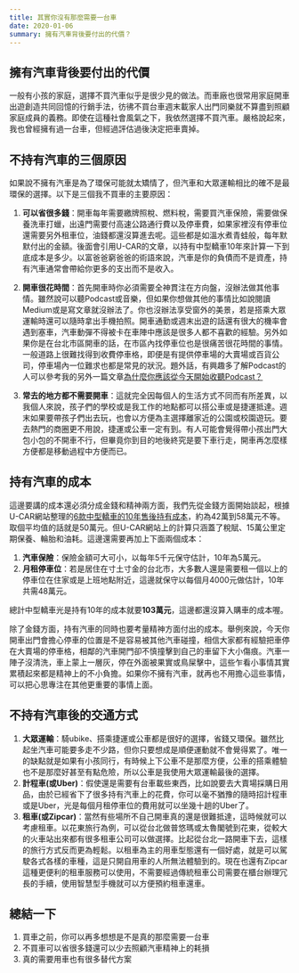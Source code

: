 ```yaml
---
title: 其實你沒有那麼需要一台車
date: 2020-01-06
summary: 擁有汽車背後要付出的代價？
---
```


## 擁有汽車背後要付出的代價

一般有小孩的家庭，選擇不買汽車似乎是很少見的做法。而車廠也很常用家庭開車出遊創造共同回憶的行銷手法，彷彿不買台車週末載家人出門同樂就不算盡到照顧家庭成員的義務。即使在這種社會風氣之下，我依然選擇不買汽車。嚴格說起來，我也曾經擁有過一台車，但經過評估過後決定把車賣掉。

## 不持有汽車的三個原因

如果說不擁有汽車是為了環保可能就太矯情了，但汽車和大眾運輸相比的確不是最環保的選擇。以下是三個我不買車的主要原因：

1. **可以省很多錢**：開車每年需要繳牌照稅、燃料稅，需要買汽車保險，需要做保養洗車打蠟，出遠門需要付高速公路通行費以及停車費，如果家裡沒有停車位還需要另外租車位，油錢都還沒算進去呢。這些都是如溫水煮青蛙般，每年默默付出的金額。後面會引用U-CAR的文章，以持有中型轎車10年來計算一下到底成本是多少。以富爸爸窮爸爸的術語來說，汽車是你的負債而不是資產，持有汽車通常會帶給你更多的支出而不是收入。

2. **開車很花時間**：首先開車時你必須需要全神貫注在方向盤，沒辦法做其他事情。雖然說可以聽Podcast或音樂，但如果你想做其他的事情比如說閱讀Medium或是寫文章就沒辦法了。你也沒辦法享受窗外的美景，若是搭乘大眾運輸時還可以隨時拿出手機拍照。開車通勤或週末出遊的話還有很大的機率會遇到塞車，汽車動彈不得被卡在車陣中應該是很多人都不喜歡的經驗。另外如果你是在台北市區開車的話，在市區內找停車位也是很痛苦很花時間的事情。一般道路上很難找得到收費停車格，即便是有提供停車場的大賣場或百貨公司，停車場內一位難求也都是常見的狀況。題外話，有興趣多了解Podcast的人可以參考我的另外一篇文章[為什麼你應該從今天開始收聽Podcast？]()

3. **常去的地方都不需要開車**：這就完全因每個人的生活方式不同而有所差異，以我個人來說，孩子們的學校或是我工作的地點都可以搭公車或是捷運抵達。週末如果要帶孩子們出去玩，也會以方便為主選擇離家近的公園或校園遊玩。要去熱門的商圈更不用說，捷運或公車一定有到。有人可能會覺得帶小孩出門大包小包的不開車不行，但畢竟你到目的地後終究是要下車行走，開車再怎麼樣方便都是移動過程中方便而已。

## 持有汽車的成本

這邊要講的成本還必須分成金錢和精神兩方面，我們先從金錢方面開始談起，根據U-CAR網站整理的[6款中型轎車的10年售後持有成本](https://roadtest.u-car.com.tw/article/34049/[%e9%9b%86%e9%ab%94%e8%a9%95%e6%af%94]%e4%b8%ad%e5%9e%8b%e8%bd%8e%e8%bb%8a%e5%93%aa%e4%b8%80%e8%bc%9b%e6%9c%80%e9%81%a9%e5%90%88%e4%bd%a0%ef%bc%9f%e2%94%80%e6%8c%81%e6%9c%89%e6%88%90%e6%9c%ac%e7%af%87)，約為42萬到58萬元不等。取個平均值的話就是50萬元。但U-CAR網站上的計算只涵蓋了稅賦、15萬公里定期保養、輪胎和油耗。這邊還需要再加上下面兩個成本：

1. **汽車保險**：保險金額可大可小，以每年5千元保守估計，10年為5萬元。
2. **月租停車位**：若是居住在寸土寸金的台北市，大多數人還是需要租一個以上的停車位在住家或是上班地點附近，這邊就保守以每個月4000元做估計，10年共需48萬元。

總計中型轎車光是持有10年的成本就要**103萬元**，這邊都還沒算入購車的成本喔。

除了金錢方面，持有汽車的同時也要考量精神方面付出的成本。舉例來說，今天你開車出門會擔心停車的位置是不是容易被其他汽車碰撞，相信大家都有經驗把車停在大賣場的停車格，相鄰的汽車開門卻不慎撞擊到自己的車留下大小傷痕。汽車一陣子沒清洗，車上蒙上一層灰，停在外面被果實或鳥屎擊中，這些乍看小事情其實累積起來都是精神上的不小負擔。如果你不擁有汽車，就再也不用擔心這些事情，可以把心思專注在其他更重要的事情上面。

## 不持有汽車後的交通方式

1. **大眾運輸**：騎ubike、搭乘捷運或公車都是很好的選擇，省錢又環保。雖然比起坐汽車可能要多走不少路，但你只要想成是順便運動就不會覺得累了。唯一的缺點就是如果有小孩同行，有時候上下公車不是那麼方便，公車的搭乘體驗也不是那麼好甚至有點危險，所以公車是我使用大眾運輸最後的選擇。
2. **計程車(或Uber)**：假使還是需要有台車載些東西，比如說要去大賣場採購日用品，由於已經省下了很多持有汽車上的花費，你可以毫不猶豫的隨時招計程車或是Uber，光是每個月租停車位的費用就可以坐幾十趟的Uber了。
3. **租車(或Zipcar)**：當然有些場所不自己開車真的還是很難抵達，這時候就可以考慮租車。以花東旅行為例，可以從台北做普悠瑪或太魯閣號到花東，從較大的火車站出來都有很多租車公司可以做選擇。比起從台北一路開車下去，這樣的旅行方式反而更為輕鬆。以租車為主的用車型態還有一個好處，就是可以駕駛各式各樣的車種，這是只開自用車的人所無法體驗到的。現在也還有Zipcar這種更便利的租車服務可以使用，不需要經過傳統租車公司需要在櫃台辦理冗長的手續，使用智慧型手機就可以方便預約租車還車。

## 總結一下
1. 買車之前，你可以再多想想是不是真的那麼需要一台車
2. 不買車可以省很多錢還可以少去照顧汽車精神上的耗損
3. 真的需要用車也有很多替代方案